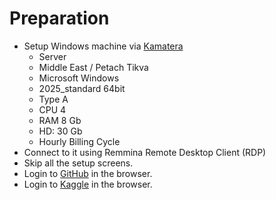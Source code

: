 # Preparation

* Setup Windows machine via [Kamatera](https://www.kamatera.com/)
    * Server
    * Middle East / Petach Tikva
    * Microsoft Windows
    * 2025_standard 64bit
    * Type A
    * CPU 4
    * RAM 8 Gb
    * HD: 30 Gb
    * Hourly Billing Cycle
* Connect to it using Remmina Remote Desktop Client (RDP)
* Skip all the setup screens.
* Login to [GitHub](https://github.com/) in the browser.
* Login to [Kaggle](https://www.kaggle.com/) in the browser.


